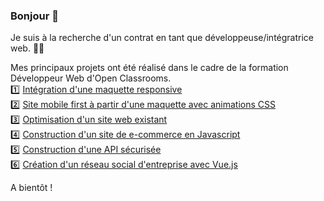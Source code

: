 ### Bonjour 👋

Je suis à la recherche d'un contrat en tant que développeuse/intégratrice web. 👩‍💻

Mes principaux projets ont été réalisé dans le cadre de la formation Développeur Web d'Open Classrooms.   
1️⃣ [Intégration d'une maquette responsive](https://github.com/MarineFlora/MarineRapeneau_2_29042021)   
2️⃣ [Site mobile first à partir d'une maquette avec animations CSS](https://github.com/MarineFlora/MarineRapeneau_3_11062021)   
3️⃣ [Optimisation d'un site web existant](https://github.com/MarineFlora/OC_P4)   
4️⃣ [Construction d'un site de e-commerce en Javascript](https://github.com/MarineFlora/MarineRapeneau_5_19082021)    
5️⃣ [Construction d'une API sécurisée](https://github.com/MarineFlora/MarineRapeneau_6_04102021)   
6️⃣ [Création d'un réseau social d'entreprise avec Vue.js](https://github.com/MarineFlora/MarineRapeneau_7_08112021)

A bientôt !

<!--
**MarineFlora/marineflora** is a ✨ _special_ ✨ repository because its `README.md` (this file) appears on your GitHub profile.

Here are some ideas to get you started:

- 🔭 I’m currently working on ...
- 🌱 I’m currently learning ...
- 👯 I’m looking to collaborate on ...
- 🤔 I’m looking for help with ...
- 💬 Ask me about ...
- 📫 How to reach me: ...
- 😄 Pronouns: ...
- ⚡ Fun fact: ...
-->
